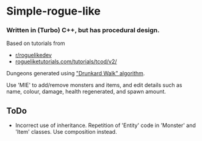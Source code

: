 # Simple-rogue-like

### Written in (Turbo) C++, but has procedural design.

Based on tutorials from
* [r/roguelikedev](https://old.reddit.com/r/roguelikedev)
* [rogueliketutorials.com/tutorials/tcod/v2/](https://rogueliketutorials.com/tutorials/tcod/v2/)

Dungeons generated using ["Drunkard Walk" algorithm](https://web.archive.org/web/20230421205845/http://www.roguebasin.com/index.php/Random_Walk_Cave_Generation).

Use 'MIE' to add/remove monsters and items, and edit details such as name, colour, damage, health regenerated, and spawn amount.



## ToDo

* Incorrect use of inheritance. Repetition of 'Entity' code in 'Monster' and 'Item' classes. Use composition instead.
